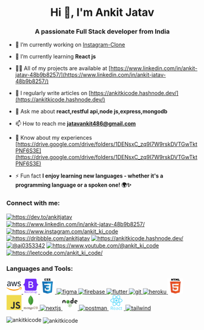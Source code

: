 
<h1 align="center">Hi 👋, I'm Ankit Jatav</h1>
<h3 align="center">A passionate Full Stack developer from India</h3>

- 🔭 I’m currently working on [Instagram-Clone](https://github.com/ankitkicode/Instagram-with-Story-Feature)

- 🌱 I’m currently learning **React js**

- 👨‍💻 All of my projects are available at [https://www.linkedin.com/in/ankit-jatav-48b9b8257/](https://www.linkedin.com/in/ankit-jatav-48b9b8257/)

- 📝 I regularly write articles on [https://ankitkicode.hashnode.dev/](https://ankitkicode.hashnode.dev/)

- 💬 Ask me about **react,restful api,node js,express,mongodb**

- 📫 How to reach me **jatavankit486@gmail.com**

- 📄 Know about my experiences [https://drive.google.com/drive/folders/1DENsxC_zq9I7W9rskDVTGwTktPNF6S3E](https://drive.google.com/drive/folders/1DENsxC_zq9I7W9rskDVTGwTktPNF6S3E)

- ⚡ Fun fact **I enjoy learning new languages - whether it's a programming language or a spoken one! 🌍✨**

<h3 align="left">Connect with me:</h3>
<p align="left">
<a href="https://dev.to/https://dev.to/ankitjatav" target="blank"><img align="center" src="https://raw.githubusercontent.com/rahuldkjain/github-profile-readme-generator/master/src/images/icons/Social/devto.svg" alt="https://dev.to/ankitjatav" height="30" width="40" /></a>
<a href="https://linkedin.com/in/https://www.linkedin.com/in/ankit-jatav-48b9b8257/" target="blank"><img align="center" src="https://raw.githubusercontent.com/rahuldkjain/github-profile-readme-generator/master/src/images/icons/Social/linked-in-alt.svg" alt="https://www.linkedin.com/in/ankit-jatav-48b9b8257/" height="30" width="40" /></a>
<a href="https://instagram.com/https://www.instagram.com/ankit_ki_code" target="blank"><img align="center" src="https://raw.githubusercontent.com/rahuldkjain/github-profile-readme-generator/master/src/images/icons/Social/instagram.svg" alt="https://www.instagram.com/ankit_ki_code" height="30" width="40" /></a>
<a href="https://dribbble.com/https://dribbble.com/ankitjatav" target="blank"><img align="center" src="https://raw.githubusercontent.com/rahuldkjain/github-profile-readme-generator/master/src/images/icons/Social/dribbble.svg" alt="https://dribbble.com/ankitjatav" height="30" width="40" /></a>
<a href="https://hashnode.com/https://ankitkicode.hashnode.dev/" target="blank"><img align="center" src="https://raw.githubusercontent.com/rahuldkjain/github-profile-readme-generator/master/src/images/icons/Social/hashnode.svg" alt="https://ankitkicode.hashnode.dev/" height="30" width="40" /></a>
<a href="https://medium.com/@aj0353342" target="blank"><img align="center" src="https://raw.githubusercontent.com/rahuldkjain/github-profile-readme-generator/master/src/images/icons/Social/medium.svg" alt="@aj0353342" height="30" width="40" /></a>
<a href="https://www.youtube.com/c/https://www.youtube.com/@ankit_ki_code" target="blank"><img align="center" src="https://raw.githubusercontent.com/rahuldkjain/github-profile-readme-generator/master/src/images/icons/Social/youtube.svg" alt="https://www.youtube.com/@ankit_ki_code" height="30" width="40" /></a>
<a href="https://www.leetcode.com/https://leetcode.com/ankit_ki_code/" target="blank"><img align="center" src="https://raw.githubusercontent.com/rahuldkjain/github-profile-readme-generator/master/src/images/icons/Social/leet-code.svg" alt="https://leetcode.com/ankit_ki_code/" height="30" width="40" /></a>
</p>

<h3 align="left">Languages and Tools:</h3>
<p align="left"> <a href="https://aws.amazon.com" target="_blank" rel="noreferrer"> <img src="https://raw.githubusercontent.com/devicons/devicon/master/icons/amazonwebservices/amazonwebservices-original-wordmark.svg" alt="aws" width="40" height="40"/> </a> <a href="https://getbootstrap.com" target="_blank" rel="noreferrer"> <img src="https://raw.githubusercontent.com/devicons/devicon/master/icons/bootstrap/bootstrap-plain-wordmark.svg" alt="bootstrap" width="40" height="40"/> </a> <a href="https://www.w3schools.com/css/" target="_blank" rel="noreferrer"> <img src="https://raw.githubusercontent.com/devicons/devicon/master/icons/css3/css3-original-wordmark.svg" alt="css3" width="40" height="40"/> </a> <a href="https://www.figma.com/" target="_blank" rel="noreferrer"> <img src="https://www.vectorlogo.zone/logos/figma/figma-icon.svg" alt="figma" width="40" height="40"/> </a> <a href="https://firebase.google.com/" target="_blank" rel="noreferrer"> <img src="https://www.vectorlogo.zone/logos/firebase/firebase-icon.svg" alt="firebase" width="40" height="40"/> </a> <a href="https://flutter.dev" target="_blank" rel="noreferrer"> <img src="https://www.vectorlogo.zone/logos/flutterio/flutterio-icon.svg" alt="flutter" width="40" height="40"/> </a> <a href="https://git-scm.com/" target="_blank" rel="noreferrer"> <img src="https://www.vectorlogo.zone/logos/git-scm/git-scm-icon.svg" alt="git" width="40" height="40"/> </a> <a href="https://heroku.com" target="_blank" rel="noreferrer"> <img src="https://www.vectorlogo.zone/logos/heroku/heroku-icon.svg" alt="heroku" width="40" height="40"/> </a> <a href="https://www.w3.org/html/" target="_blank" rel="noreferrer"> <img src="https://raw.githubusercontent.com/devicons/devicon/master/icons/html5/html5-original-wordmark.svg" alt="html5" width="40" height="40"/> </a> <a href="https://developer.mozilla.org/en-US/docs/Web/JavaScript" target="_blank" rel="noreferrer"> <img src="https://raw.githubusercontent.com/devicons/devicon/master/icons/javascript/javascript-original.svg" alt="javascript" width="40" height="40"/> </a> <a href="https://www.mongodb.com/" target="_blank" rel="noreferrer"> <img src="https://raw.githubusercontent.com/devicons/devicon/master/icons/mongodb/mongodb-original-wordmark.svg" alt="mongodb" width="40" height="40"/> </a> <a href="https://nextjs.org/" target="_blank" rel="noreferrer"> <img src="https://cdn.worldvectorlogo.com/logos/nextjs-2.svg" alt="nextjs" width="40" height="40"/> </a> <a href="https://nodejs.org" target="_blank" rel="noreferrer"> <img src="https://raw.githubusercontent.com/devicons/devicon/master/icons/nodejs/nodejs-original-wordmark.svg" alt="nodejs" width="40" height="40"/> </a> <a href="https://postman.com" target="_blank" rel="noreferrer"> <img src="https://www.vectorlogo.zone/logos/getpostman/getpostman-icon.svg" alt="postman" width="40" height="40"/> </a> <a href="https://reactjs.org/" target="_blank" rel="noreferrer"> <img src="https://raw.githubusercontent.com/devicons/devicon/master/icons/react/react-original-wordmark.svg" alt="react" width="40" height="40"/> </a> <a href="https://tailwindcss.com/" target="_blank" rel="noreferrer"> <img src="https://www.vectorlogo.zone/logos/tailwindcss/tailwindcss-icon.svg" alt="tailwind" width="40" height="40"/> </a> </p>

<p><img align="left" src="https://github-readme-stats.vercel.app/api/top-langs?username=ankitkicode&show_icons=true&locale=en&layout=compact" alt="ankitkicode" /></p>

<p>&nbsp;<img align="center" src="https://github-readme-stats.vercel.app/api?username=ankitkicode&show_icons=true&locale=en" alt="ankitkicode" /></p>

